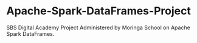 # Apache-Spark-DataFrames-Project
SBS Digital Academy Project Administered by Moringa School on Apache Spark DataFrames.

